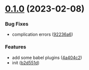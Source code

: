 # [0.1.0](https://github.com/ulivz/babel-shared/compare/b2d551df04a519cbfbee3b8f23d28d429063728e...v0.1.0) (2023-02-08)


### Bug Fixes

* complication errors ([92236a6](https://github.com/ulivz/babel-shared/commit/92236a6d00c8257497b849d27be309d101fe485b))


### Features

* add some babel plugins ([4a404c2](https://github.com/ulivz/babel-shared/commit/4a404c26ba3fab54ddfa2417e05324244a14dbc9))
* init ([b2d551d](https://github.com/ulivz/babel-shared/commit/b2d551df04a519cbfbee3b8f23d28d429063728e))



